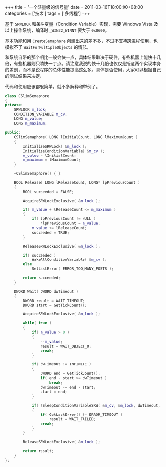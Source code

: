 +++
title = '一个轻量级的信号量'
date = 2011-03-16T18:00:00+08:00
categories = ['技术']
tags = ['多线程']
+++

基于 `SRWLOCK` 和条件变量（Condition Variable）实现，需要 Windows Vista 及以上操作系统，编译时 `_WIN32_WINNT` 要大于 `0x0600`。

基本功能和用 `CreateSemaphore` 创建出来的差不多，不过不支持跨进程使用，也模拟不了 `WaitForMultipleObjects` 的情形。

和系统自带的那个相比一般会快一点，具体结果取决于硬件，有些机器上能快十几倍，有些机器则只稍快一丁点。请注意我说的快十几倍也仅仅是指这两个实现本身的差别，而不是说程序的总体性能提高这么多。具体是否使用，大家可以根据自己的测试结果来决定。

代码和使用应该都很简单，就不多解释和举例了。

```cpp
class CSlimSemaphore
{
private:
    SRWLOCK m_lock;
    CONDITION_VARIABLE m_cv;
    LONG m_value;
    LONG m_maximum;

public:
    CSlimSemaphore( LONG lInitialCount, LONG lMaximumCount )
    {
        InitializeSRWLock( &m_lock );
        InitializeConditionVariable( &m_cv );
        m_value = lInitialCount;
        m_maximum = lMaximumCount;
    }

    ~CSlimSemaphore() { }

    BOOL Release( LONG lReleaseCount, LONG* lpPreviousCount )
    {
        BOOL succeeded = FALSE;

        AcquireSRWLockExclusive( &m_lock );

        if( m_value + lReleaseCount <= m_maximum )
        {
            if( lpPreviousCount != NULL )
                *lpPreviousCount = m_value;
            m_value += lReleaseCount;
            succeeded = TRUE;
        }

        ReleaseSRWLockExclusive( &m_lock );

        if( succeeded )
            WakeAllConditionVariable( &m_cv );
        else
            SetLastError( ERROR_TOO_MANY_POSTS );

        return succeeded;
    }

    DWORD Wait( DWORD dwTimeout )
    {
        DWORD result = WAIT_TIMEOUT;
        DWORD start = GetTickCount();

        AcquireSRWLockExclusive( &m_lock );

        while( true )
        {
            if( m_value > 0 )
            {
                --m_value;
                result = WAIT_OBJECT_0;
                break;
            }

            if( dwTimeout != INFINITE )
            {
                DWORD end = GetTickCount();
                if( end - start >= dwTimeout )
                    break;
                dwTimeout -= end - start;
                start = end;
            }

            if( !SleepConditionVariableSRW( &m_cv, &m_lock, dwTimeout, 0 ) )
            {
                if( GetLastError() != ERROR_TIMEOUT )
                    result = WAIT_FAILED;
                break;
            }
        }

        ReleaseSRWLockExclusive( &m_lock );

        return result;
    }
};
```
